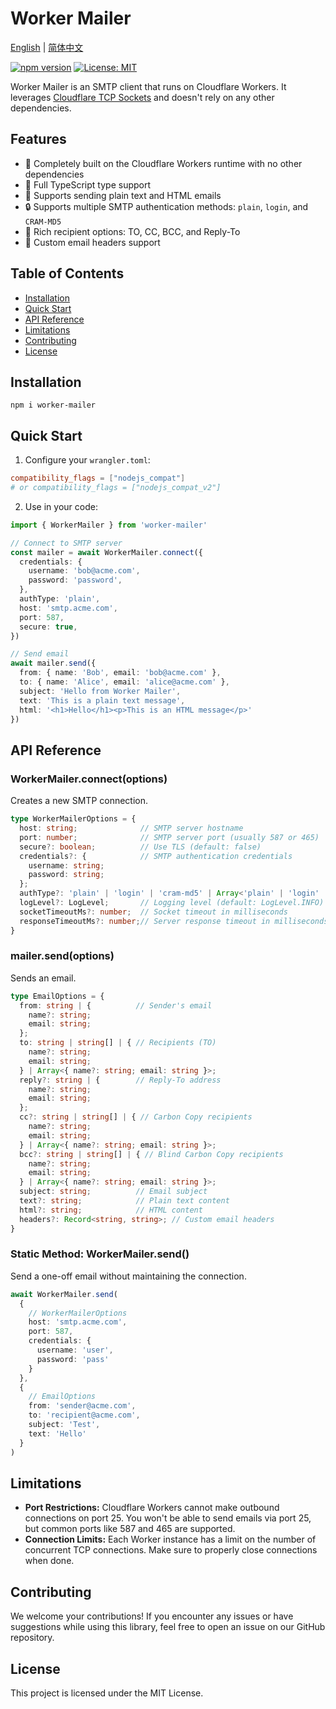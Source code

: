 # Worker Mailer

[English](./README.md) | [简体中文](./README_zh-CN.md)

[![npm version](https://badge.fury.io/js/worker-mailer.svg)](https://badge.fury.io/js/worker-mailer)
[![License: MIT](https://img.shields.io/badge/License-MIT-yellow.svg)](https://opensource.org/licenses/MIT)

Worker Mailer is an SMTP client that runs on Cloudflare Workers. It leverages [Cloudflare TCP Sockets](https://developers.cloudflare.com/workers/runtime-apis/tcp-sockets/) and doesn't rely on any other dependencies.

## Features

- 🚀 Completely built on the Cloudflare Workers runtime with no other dependencies
- 📝 Full TypeScript type support
- 📧 Supports sending plain text and HTML emails
- 🔒 Supports multiple SMTP authentication methods: `plain`, `login`, and `CRAM-MD5`
- 👥 Rich recipient options: TO, CC, BCC, and Reply-To
- 🎨 Custom email headers support

## Table of Contents

- [Installation](#installation)
- [Quick Start](#quick-start)
- [API Reference](#api-reference)
- [Limitations](#limitations)
- [Contributing](#contributing)
- [License](#license)

## Installation

```shell
npm i worker-mailer
```

## Quick Start

1. Configure your `wrangler.toml`:
```toml
compatibility_flags = ["nodejs_compat"]
# or compatibility_flags = ["nodejs_compat_v2"]
```

2. Use in your code:
```typescript
import { WorkerMailer } from 'worker-mailer'

// Connect to SMTP server
const mailer = await WorkerMailer.connect({
  credentials: {
    username: 'bob@acme.com',
    password: 'password',
  },
  authType: 'plain',
  host: 'smtp.acme.com',
  port: 587,
  secure: true,
})

// Send email
await mailer.send({
  from: { name: 'Bob', email: 'bob@acme.com' },
  to: { name: 'Alice', email: 'alice@acme.com' },
  subject: 'Hello from Worker Mailer',
  text: 'This is a plain text message',
  html: '<h1>Hello</h1><p>This is an HTML message</p>'
})
```

## API Reference

### WorkerMailer.connect(options)

Creates a new SMTP connection.

```typescript
type WorkerMailerOptions = {
  host: string;              // SMTP server hostname
  port: number;              // SMTP server port (usually 587 or 465)
  secure?: boolean;          // Use TLS (default: false)
  credentials?: {            // SMTP authentication credentials
    username: string;
    password: string;
  };
  authType?: 'plain' | 'login' | 'cram-md5' | Array<'plain' | 'login' | 'cram-md5'>;
  logLevel?: LogLevel;       // Logging level (default: LogLevel.INFO)
  socketTimeoutMs?: number;  // Socket timeout in milliseconds
  responseTimeoutMs?: number;// Server response timeout in milliseconds
}
```

### mailer.send(options)

Sends an email.

```typescript
type EmailOptions = {
  from: string | {          // Sender's email
    name?: string;
    email: string;
  };
  to: string | string[] | { // Recipients (TO)
    name?: string;
    email: string;
  } | Array<{ name?: string; email: string }>;
  reply?: string | {        // Reply-To address
    name?: string;
    email: string;
  };
  cc?: string | string[] | { // Carbon Copy recipients
    name?: string;
    email: string;
  } | Array<{ name?: string; email: string }>;
  bcc?: string | string[] | { // Blind Carbon Copy recipients
    name?: string;
    email: string;
  } | Array<{ name?: string; email: string }>;
  subject: string;          // Email subject
  text?: string;            // Plain text content
  html?: string;            // HTML content
  headers?: Record<string, string>; // Custom email headers
}
```

### Static Method: WorkerMailer.send()

Send a one-off email without maintaining the connection.

```typescript
await WorkerMailer.send(
  {
    // WorkerMailerOptions
    host: 'smtp.acme.com',
    port: 587,
    credentials: {
      username: 'user',
      password: 'pass'
    }
  },
  {
    // EmailOptions
    from: 'sender@acme.com',
    to: 'recipient@acme.com',
    subject: 'Test',
    text: 'Hello'
  }
)
```

## Limitations

- **Port Restrictions:** Cloudflare Workers cannot make outbound connections on port 25. You won't be able to send emails via port 25, but common ports like 587 and 465 are supported.
- **Connection Limits:** Each Worker instance has a limit on the number of concurrent TCP connections. Make sure to properly close connections when done.

## Contributing

We welcome your contributions! If you encounter any issues or have suggestions while using this library, feel free to open an issue on our GitHub repository.

## License

This project is licensed under the MIT License.
